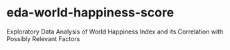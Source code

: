 # eda-world-happiness-score
Exploratory Data Analysis of World Happiness Index and its Correlation with Possibly Relevant Factors
